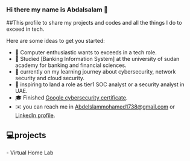 ### Hi there my name is Abdalsalam 👋
##This profile to share my projects and codes and all the things I do to exceed in tech.

<!--
**Abdelslam1999/Abdelslam1999** is a ✨ _special_ ✨ repository because its `README.md` (this file) appears on your GitHub profile.-->

Here are some ideas to get you started:

- 🔭 Computer enthusiastic wants to exceeds in a tech role.<br>
- 🌱 Studied [Banking Information System] at the university of sudan academy for banking and financial sciences.<br>
- 🤔 currently on my learning journey about cybersecurity, network security and cloud security.
- 💼 inspiring to land a role as tier1 SOC analyst or a security analyst in UAE.
- 🎓 Finished [Google cybersecurity certificate](https://www.credly.com/badges/6107c4f5-edff-451b-96a5-cdfcbf7d6024/linked_in_profile).<br>
- ✉️ you can reach me in Abdelslammohamed1738@gmail.com or [Linkedln profile](https://www.linkedin.com/in/abdelslam-mohamed-094601241/).
<h2>💻projects</h2>
- Virtual Home Lab
